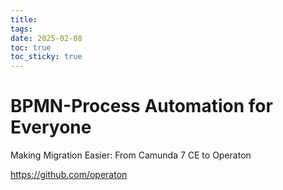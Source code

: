 ```yaml
---
title: 
tags: 
date: 2025-02-08
toc: true
toc_sticky: true
---
```


# BPMN-Process Automation for Everyone

Making Migration Easier: From Camunda 7 CE to Operaton

https://github.com/operaton